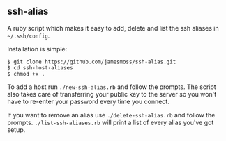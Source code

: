 ## ssh-alias

A ruby script which makes it easy to add, delete and list the ssh aliases in `~/.ssh/config`.

Installation is simple:

    $ git clone https://github.com/jamesmoss/ssh-alias.git
    $ cd ssh-host-aliases
    $ chmod +x .

To add a host run `./new-ssh-alias.rb` and follow the prompts. The script also takes care of transferring your public key to the server so you won't have to re-enter your password every time you connect.

If you want to remove an alias use `./delete-ssh-alias.rb` and follow the prompts. `./list-ssh-aliases.rb` will print a list of every alias you've got setup.
